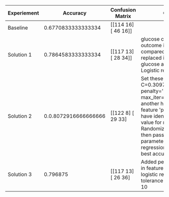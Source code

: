 | Experiement | Accuracy             | Confusion Matrix      | Comment                                                                                                                                                                                                                                                                                                                |
| ----------- | -------------------- | --------------------- | ---------------------------------------------------------------------------------------------------------------------------------------------------------------------------------------------------------------------------------------------------------------------------------------------------------------------- |
| Baseline    | 0.6770833333333334   | [[114  16] [ 46  16]] |                                                                                                                                                                                                                                                                                                                        |
| Solution 1  | 0.7864583333333334   | [[117  13] [ 28  34]] | glucose correlation with outcome is high as compared to insulin so replaced insulin with glucose and apllied default Logistic regression                                                                                                                                                                               |
| Solution 2  | 0.0.8072916666666666 | [[122 8] [ 29 33]     | Set these parameters for C=0.30971587230022724, penalty='l2', solver='saga', max_iter=5000 and added another highly correlated feature 'pedigree' in model .I have identified the best value for model using RandomizedSearchCV a nd then passed those parameters in logistic regression function to see best accuracy |
| Solution 3  | 0.796875             | [[117 13] [ 26 36]    | Added pedigree and insulin in feature list and raised logistic regression tolerance(criteria to stop) to 10                                                                                                                                                                                                            |
